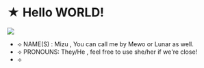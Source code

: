 # ★ Hello WORLD!
<img src="[![image](https://github.com/user-attachments/assets/eca7cf1a-f782-46cd-a47a-28f9e46dc8f0)](https://64.media.tumblr.com/bac68190a6cd25ed2bd7a3eef6b99148/5ed58768fcf53ef2-03/s640x960/9eb07634dc1839b107bb3968f5449babbfedcb6c.pnj)
">
- ⟢ NAME(S) : Mizu , You can call me by Mewo or Lunar as well.
- ⟢ PRONOUNS: They/He , feel free to use she/her if we're close!
- ⟢ 
